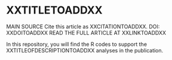 # XXTITLETOADDXX

MAIN SOURCE
Cite this article as XXCITATIONTOADDXX. DOI: XXDOITOADDXX
READ THE FULL ARTICLE AT
XXLINKTOADDXX

In this repository, you will find the R codes to support the XXTITLEOFDESCRIPTIONTOADDXX analyses in the publication.
